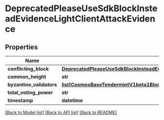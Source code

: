 # DeprecatedPleaseUseSdkBlockInsteadEvidenceLightClientAttackEvidence

## Properties
Name | Type | Description | Notes
------------ | ------------- | ------------- | -------------
**conflicting_block** | [**DeprecatedPleaseUseSdkBlockInsteadEvidenceLightClientAttackEvidenceConflictingBlock**](DeprecatedPleaseUseSdkBlockInsteadEvidenceLightClientAttackEvidenceConflictingBlock.md) |  | [optional] 
**common_height** | **str** |  | [optional] 
**byzantine_validators** | [**list[CosmosBaseTendermintV1beta1BlockEvidenceLightClientAttackEvidenceConflictingBlockValidatorSetValidators]**](CosmosBaseTendermintV1beta1BlockEvidenceLightClientAttackEvidenceConflictingBlockValidatorSetValidators.md) |  | [optional] 
**total_voting_power** | **str** |  | [optional] 
**timestamp** | **datetime** |  | [optional] 

[[Back to Model list]](../README.md#documentation-for-models) [[Back to API list]](../README.md#documentation-for-api-endpoints) [[Back to README]](../README.md)

